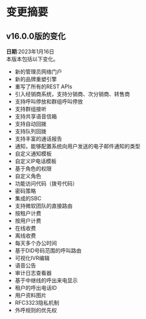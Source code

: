 # 变更摘要
## v16.0.0版的变化
**日期**:2023年1月16日  
本版本包括以下变化。   
+ 新的管理员网络门户  
+ 新的品牌重塑引擎  
+ 重写了所有的REST APIs  
+ 引入经销商系统，支持分销商、次分销商、转售商  
+ 支持呼叫停放和群组呼叫停放  
+ 支持群组接听  
+ 支持共享语音信箱  
+ 支持自动回拨  
+ 支持队列回拨  
+ 支持丰富的通话报告  
+ 通知，能够配置系统向用户发送的电子邮件通知的类型  
+ 自定义通知模板  
+ 自定义IP电话模板  
+ 基于角色的权限  
+ 自定义角色  
+ 功能访问代码（拨号代码）  
+ 密码策略  
+ 集成的SBC  
+ 支持微软团队的直接路由  
+ 按租户计费  
+ 按用户计费  
+ 在线收费  
+ 离线收费  
+ 每天多个办公时间  
+ 基于DID号码范围的呼叫路由  
+ 可视化IVR编辑  
+ 语音公告  
+ 审计日志查看器  
+ 基于中继线的呼出来电显示  
+ 租户的呼出电话ID  
+ 用户资料图片  
+ RFC3323隐私机制  
+ 外呼规则的优先权  
